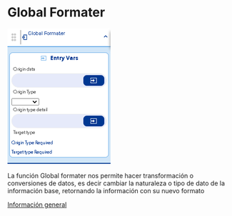 # Global Formater

![](../../../../.gitbook/assets/image%20%28449%29.png)

La función Global formater nos permite hacer transformación o conversiones de datos, es decir cambiar la  naturaleza o tipo de dato de la información base, retornando la información con su nuevo formato

[Información general](https://docs.apphive.io/reference/funciones/informacion-general-de-las-funciones)

